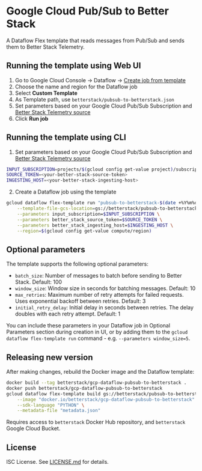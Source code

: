 # Google Cloud Pub/Sub to Better Stack

A Dataflow Flex template that reads messages from Pub/Sub and sends them to Better Stack Telemetry.

## Running the template using Web UI

1. Go to Google Cloud Console -> Dataflow -> [Create job from template](https://console.cloud.google.com/dataflow/createjob)
2. Choose the name and region for the Dataflow job
3. Select **Custom Template**
4. As Template path, use `betterstack/pubsub-to-betterstack.json`
5. Set parameters based on your Google Cloud Pub/Sub Subscription and [Better Stack Telemetry source](https://telemetry.betterstack.com/team/260195/sources)
6. Click **Run job**

## Running the template using CLI

1. Set parameters based on your Google Cloud Pub/Sub Subscription and [Better Stack Telemetry source](https://telemetry.betterstack.com/team/260195/sources)
```bash
INPUT_SUBSCRIPTION=projects/$(gcloud config get-value project)/subscriptions/<your-pubsub-subscription-name>
SOURCE_TOKEN=<your-better-stack-source-token>
INGESTING_HOST=<your-better-stack-ingesting-host>
```

2. Create a Dataflow job using the template
```bash
gcloud dataflow flex-template run "pubsub-to-betterstack-$(date +%Y%m%d-%H%M%S)" \
    --template-file-gcs-location=gs://betterstack/pubsub-to-betterstack.json \
    --parameters input_subscription=$INPUT_SUBSCRIPTION \
    --parameters better_stack_source_token=$SOURCE_TOKEN \
    --parameters better_stack_ingesting_host=$INGESTING_HOST \
    --region=$(gcloud config get-value compute/region)
```

## Optional parameters

The template supports the following optional parameters:

- `batch_size`: Number of messages to batch before sending to Better Stack. Default: 100
- `window_size`: Window size in seconds for batching messages. Default: 10
- `max_retries`: Maximum number of retry attempts for failed requests. Uses exponential backoff between retries. Default: 3
- `initial_retry_delay`: Initial delay in seconds between retries. The delay doubles with each retry attempt. Default: 1

You can include these parameters in your Dataflow job in Optional Parameters section during creation in UI, or by adding them to the `gcloud dataflow flex-template run` command - e.g. `--parameters window_size=5`.

## Releasing new version

After making changes, rebuild the Docker image and the Dataflow template:

```bash
docker build --tag betterstack/gcp-dataflow-pubsub-to-betterstack .
docker push betterstack/gcp-dataflow-pubsub-to-betterstack
gcloud dataflow flex-template build gs://betterstack/pubsub-to-betterstack.json \
    --image "docker.io/betterstack/gcp-dataflow-pubsub-to-betterstack" \
    --sdk-language "PYTHON" \
    --metadata-file "metadata.json"
```

Requires access to `betterstack` Docker Hub repository, and `betterstack` Google Cloud Bucket.

## License

ISC License. See [LICENSE.md](LICENSE.md) for details.

